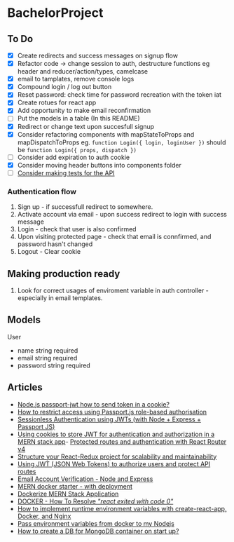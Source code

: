# BachelorProject

## To Do

- [x] Create redirects and success messages on signup flow
- [x] Refactor code -> change session to auth, destructure functions eg header and reducer/action/types, camelcase
- [x] email to tamplates, remove console logs
- [x] Compound login / log out button
- [x] Reset password: check time for password recreation with the token iat
- [x] Create rotues for react app
- [x] Add opportunity to make email reconfirmation
- [ ] Put the models in a table (In this README)
- [x] Redirect or change text upon succesfull signup
- [x] Consider refactoring components with mapStateToProps and mapDispatchToProps eg. `function Login({ login, loginUser })` should be `function Login({ props, dispatch })`
- [ ] Consider add expiration to auth cookie
- [x] Consider moving header buttons into components folder
- [ ] [Consider making tests for the API](https://rahmanfadhil.com/test-express-with-supertest/)

### Authentication flow

1. Sign up - if successfull redirect to somewhere.
2. Activate account via email - upon success redirect to login with success message
3. Login - check that user is also confirmed
4. Upon visiting protected page - check that email is connfirmed, and password hasn't changed
5. Logout - Clear cookie

## Making production ready

1. Look for correct usages of enviroment variable in auth controller - especially in email templates.

## Models

User

- name string required
- email string required
- password string required

## Articles

- [Node.js passport-jwt how to send token in a cookie?](https://stackoverflow.com/questions/39163413/node-js-passport-jwt-how-to-send-token-in-a-cookie)
- [How to restrict access using Passport.js role-based authorisation](https://developerhandbook.com/passport.js/passport-role-based-authorisation-authentication/)
- [Sessionless Authentication using JWTs (with Node + Express + Passport JS)](https://blog.usejournal.com/sessionless-authentication-withe-jwts-with-node-express-passport-js-69b059e4b22c)
- [Using cookies to store JWT for authentication and authorization in a MERN stack app](https://medium.com/@zahedialfurquan20/using-cookies-to-store-jwt-for-authentication-and-authorization-in-a-mern-stack-app-a58d7a5d6b6e)- [Protected routes and authentication with React Router v4](https://ui.dev/react-router-v4-protected-routes-authentication/)
- [Structure your React-Redux project for scalability and maintainability](https://levelup.gitconnected.com/structure-your-react-redux-project-for-scalability-and-maintainability-618ad82e32b7)
- [Using JWT (JSON Web Tokens) to authorize users and protect API routes](https://medium.com/@maison.moa/using-jwt-json-web-tokens-to-authorize-users-and-protect-api-routes-3e04a1453c3e)
- [Email Account Verification - Node and Express](https://www.youtube.com/watch?v=CEim3tZsp1Y&t=11s)
- [MERN docker starter - with deployment](https://github.com/joshdcuneo/mern-docker-starter)
- [Dockerize MERN Stack Application](https://medium.com/@pramodrana2107/dockerize-mern-stack-application-9ea8de68ea4e)
- [DOCKER - How To Resolve _"react exited with code 0"_](https://dev.to/igmrrf/docker-react-exited-with-code-0-398n)
- [How to implement runtime environment variables with create-react-app, Docker, and Nginx](https://www.freecodecamp.org/news/how-to-implement-runtime-environment-variables-with-create-react-app-docker-and-nginx-7f9d42a91d70/)
- [Pass environment variables from docker to my Nodejs](https://medium.com/@felipedutratine/pass-environment-variables-from-docker-to-my-nodejs-or-golang-app-a1f2ddec31f5)
- [How to create a DB for MongoDB container on start up?](https://stackoverflow.com/questions/42912755/how-to-create-a-db-for-mongodb-container-on-start-up)
